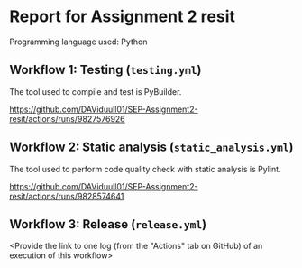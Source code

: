 # Report for Assignment 2 resit

Programming language used: Python

## Workflow 1: Testing (`testing.yml`)

The tool used to compile and test is PyBuilder.

https://github.com/DAViduull01/SEP-Assignment2-resit/actions/runs/9827576926

## Workflow 2: Static analysis (`static_analysis.yml`)

The tool used to perform code quality check with static analysis is Pylint.

https://github.com/DAViduull01/SEP-Assignment2-resit/actions/runs/9828574641

## Workflow 3: Release (`release.yml`)

<Provide the link to one log (from the "Actions" tab on GitHub) of an execution of this workflow>
